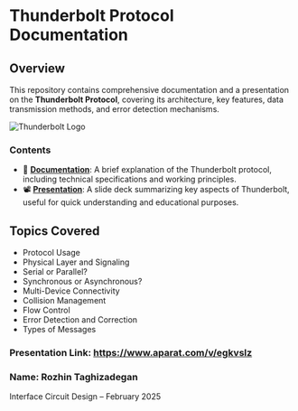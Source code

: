 # Thunderbolt Protocol Documentation

## Overview
This repository contains comprehensive documentation and a presentation on the **Thunderbolt Protocol**, covering its architecture, key features, data transmission methods, and error detection mechanisms.

![Thunderbolt Logo](https://eshop.macsales.com/blog/wp-content/uploads/2020/09/ThunderboltLogo_1920x1080.png)

### Contents
- 📄 **[Documentation](./document.pdf)**: A brief explanation of the Thunderbolt protocol, including technical specifications and working principles.
- 📽 **[Presentation](./presentation.pdf)**: A slide deck summarizing key aspects of Thunderbolt, useful for quick understanding and educational purposes.

## Topics Covered
- Protocol Usage
- Physical Layer and Signaling
- Serial or Parallel?
- Synchronous or Asynchronous?
- Multi-Device Connectivity
- Collision Management
- Flow Control
- Error Detection and Correction
- Types of Messages

### Presentation Link: https://www.aparat.com/v/egkvslz
### Name: Rozhin Taghizadegan

Interface Circuit Design – February 2025
